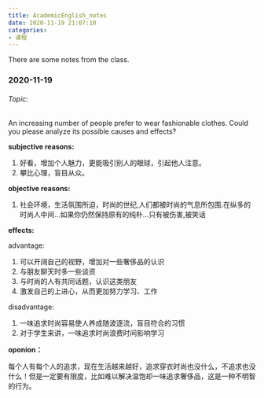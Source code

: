 ```yaml
---
title: AcademicEnglish_notes
date: 2020-11-19 21:07:10
categories:
- 课程
---
```


There are some notes from the class.

<!-- more -->

### 2020-11-19

###### Topic:

An increasing number of people prefer to wear fashionable clothes. Could you please analyze its possible causes and effects?



**subjective reasons:**

1. 好看，增加个人魅力，更能吸引别人的眼球，引起他人注意。
2. 攀比心理，盲目从众。

**objective reasons:**

1. 社会环境，生活氛围所迫，时尚的世纪,人们都被时尚的气息所包围.在纵多的时尚人中间...如果你仍然保持原有的纯朴...只有被伤害,被笑话



**effects:**

advantage:

1. 可以开阔自己的视野，增加对一些奢侈品的认识
2. 与朋友聊天时多一些谈资
3. 与时尚的人有共同话题，认识这类朋友
4. 激发自己的上进心，从而更加努力学习、工作

disadvantage:

1. 一味追求时尚容易使人养成随波逐流，盲目符合的习惯
2. 对于学生来讲，一味追求时尚浪费时间影响学习



**oponion：**

每个人有每个人的追求，现在生活越来越好，追求穿衣时尚也没什么，不追求也没什么！但是一定要有限度，比如难以解决温饱却一味追求奢侈品，这是一种不明智的行为。